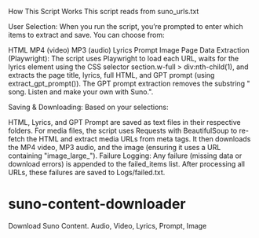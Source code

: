 How This Script Works
This script reads from suno_urls.txt

User Selection:
When you run the script, you’re prompted to enter which items to extract and save. You can choose from:

HTML
MP4 (video)
MP3 (audio)
Lyrics
Prompt
Image
Page Data Extraction (Playwright):
The script uses Playwright to load each URL, waits for the lyrics element using the CSS selector section.w-full > div:nth-child(1), and extracts the page title, lyrics, full HTML, and GPT prompt (using extract_gpt_prompt()).
The GPT prompt extraction removes the substring " song. Listen and make your own with Suno.".

Saving & Downloading:
Based on your selections:

HTML, Lyrics, and GPT Prompt are saved as text files in their respective folders.
For media files, the script uses Requests with BeautifulSoup to re-fetch the HTML and extract media URLs from meta tags. It then downloads the MP4 video, MP3 audio, and the image (ensuring it uses a URL containing "image_large_").
Failure Logging:
Any failure (missing data or download errors) is appended to the failed_items list. After processing all URLs, these failures are saved to Logs/failed.txt.

# suno-content-downloader
Download Suno Content. Audio, Video, Lyrics, Prompt, Image
